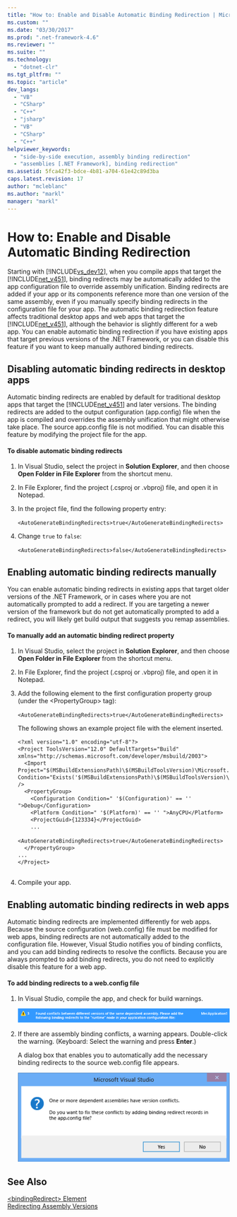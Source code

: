 ```yaml
---
title: "How to: Enable and Disable Automatic Binding Redirection | Microsoft Docs"
ms.custom: ""
ms.date: "03/30/2017"
ms.prod: ".net-framework-4.6"
ms.reviewer: ""
ms.suite: ""
ms.technology: 
  - "dotnet-clr"
ms.tgt_pltfrm: ""
ms.topic: "article"
dev_langs: 
  - "VB"
  - "CSharp"
  - "C++"
  - "jsharp"
  - "VB"
  - "CSharp"
  - "C++"
helpviewer_keywords: 
  - "side-by-side execution, assembly binding redirection"
  - "assemblies [.NET Framework], binding redirection"
ms.assetid: 5fca42f3-bdce-4b81-a704-61e42c89d3ba
caps.latest.revision: 17
author: "mcleblanc"
ms.author: "markl"
manager: "markl"
---
```

# How to: Enable and Disable Automatic Binding Redirection
Starting with [!INCLUDE[vs_dev12](../../../includes/vs-dev12-md.md)], when you compile apps that target the [!INCLUDE[net_v451](../../../includes/net-v451-md.md)], binding redirects may be automatically added to the app configuration file to override assembly unification. Binding redirects are added if your app or its components reference more than one version of the same assembly, even if you manually specify binding redirects in the configuration file for your app. The automatic binding redirection feature affects traditional desktop apps and web apps that target the [!INCLUDE[net_v451](../../../includes/net-v451-md.md)], although the behavior is slightly different for a web app. You can enable automatic binding redirection if you have existing apps that target previous versions of the .NET Framework, or you can disable this feature if you want to keep manually authored binding redirects.  
  
## Disabling automatic binding redirects in desktop apps  
 Automatic binding redirects are enabled by default for traditional desktop apps that target the [!INCLUDE[net_v451](../../../includes/net-v451-md.md)] and later versions. The binding redirects are added to the output configuration (app.config) file when the app is compiled and overrides the assembly unification that might otherwise take place. The source app.config file is not modified. You can disable this feature by modifying the project file for the app.  
  
#### To disable automatic binding redirects  
  
1.  In Visual Studio, select the project in **Solution Explorer**, and then choose **Open Folder in File Explorer** from the shortcut menu.  
  
2.  In File Explorer, find the project (.csproj or .vbproj) file, and open it in Notepad.  
  
3.  In the project file, find the following property entry:  
  
     `<AutoGenerateBindingRedirects>true</AutoGenerateBindingRedirects>`  
  
4.  Change `true` to `false`:  
  
     `<AutoGenerateBindingRedirects>false</AutoGenerateBindingRedirects>`  
  
## Enabling automatic binding redirects manually  
 You can enable automatic binding redirects in existing apps that target older versions of the .NET Framework, or in cases where you are not automatically prompted to add a redirect. If you are targeting a newer version of the framework but do not get automatically prompted to add a redirect, you will likely get   build output that suggests you remap assemblies.  
  
#### To manually add an automatic binding redirect property  
  
1.  In Visual Studio, select the project in **Solution Explorer**, and then choose **Open Folder in File Explorer** from the shortcut menu.  
  
2.  In File Explorer, find the project (.csproj or .vbproj) file, and open it in Notepad.  
  
3.  Add the following element to the first configuration property group (under the \<PropertyGroup> tag):  
  
     `<AutoGenerateBindingRedirects>true</AutoGenerateBindingRedirects>`  
  
     The following shows an example project file with the element inserted.  
  
    ```  
    <?xml version="1.0" encoding="utf-8"?>  
    <Project ToolsVersion="12.0" DefaultTargets="Build" xmlns="http://schemas.microsoft.com/developer/msbuild/2003">  
      <Import Project="$(MSBuildExtensionsPath)\$(MSBuildToolsVersion)\Microsoft.Common.props" Condition="Exists('$(MSBuildExtensionsPath)\$(MSBuildToolsVersion)\Microsoft.Common.props')" />  
      <PropertyGroup>  
        <Configuration Condition=" '$(Configuration)' == ''     ">Debug</Configuration>  
        <Platform Condition=" '$(Platform)' == '' ">AnyCPU</Platform>  
        <ProjectGuid>{123334}</ProjectGuid>  
        ...  
        <AutoGenerateBindingRedirects>true</AutoGenerateBindingRedirects>  
      </PropertyGroup>  
    ...  
    </Project>  
  
    ```  
  
4.  Compile your app.  
  
## Enabling automatic binding redirects in web apps  
 Automatic binding redirects are implemented differently for web apps. Because the source configuration (web.config) file must be modified for web apps, binding redirects are not automatically added to the configuration file. However, Visual Studio notifies you of binding conflicts, and you can add binding redirects to resolve the conflicts. Because you are always prompted to add binding redirects, you do not need to explicitly disable this feature for a web app.  
  
#### To add binding redirects to a web.config file  
  
1.  In Visual Studio, compile the app, and check for build warnings.  
  
     ![Build warning for assembly reference conflicts](../../../docs/framework/configuring-apps/media/clr-assemblyrefwarning.png "CLR_AssemblyRefWarning")  
  
2.  If there are assembly binding conflicts, a warning appears. Double-click the warning. (Keyboard: Select the warning and press **Enter**.)  
  
     A dialog box that enables you to automatically add the necessary binding redirects to the source web.config file appears.  
  
     ![Binding redirect permission dialog](../../../docs/framework/configuring-apps/media/clr-addbindingredirect.png "CLR_AddBindingRedirect")  
  
## See Also  
 [\<bindingRedirect> Element](../../../docs/framework/configuring-apps/file-schema/runtime/bindingredirect-element.md)   
 [Redirecting Assembly Versions](../../../docs/framework/configuring-apps/redirecting-assembly-versions.md)